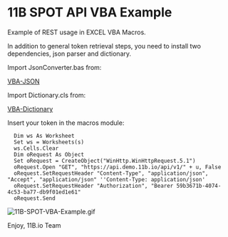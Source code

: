 # 11B SPOT API VBA Example

Example of REST usage in EXCEL VBA Macros.

In addition to general token retrieval steps, you need to install two dependencies, json parser and dictionary.

Import JsonConverter.bas from:

[VBA-JSON](https://github.com/VBA-tools/VBA-JSON)

Import Dictionary.cls from:

[VBA-Dictionary](https://github.com/VBA-tools/VBA-Dictionary)


Insert your token in the macros module:

```
  Dim ws As Worksheet
  Set ws = Worksheets(s)
  ws.Cells.Clear
  Dim oRequest As Object
  Set oRequest = CreateObject("WinHttp.WinHttpRequest.5.1")
  oRequest.Open "GET", "https://api.demo.11b.io/api/v1/" + u, False
  oRequest.SetRequestHeader "Content-Type", "application/json", "Accept", "application/json" ''Content-Type: application/json'
  oRequest.SetRequestHeader "Authorization", "Bearer 59b3671b-4074-4c53-ba77-db9f01ed1e61"
  oRequest.Send
```


![11B-SPOT-VBA-Example.gif](11B-SPOT-VBA-Example.gif "11B-SPOT-VBA-Example")


Enjoy,
11B.io Team
